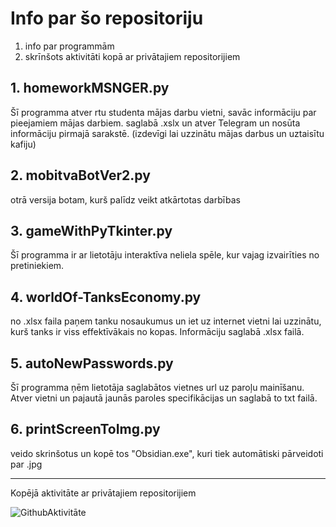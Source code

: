 # Info par šo repositoriju
1. info par programmām
2. skrīnšots aktivitāti kopā ar privātajiem repositorijiem

## 1. homeworkMSNGER.py
Šī programma atver rtu studenta mājas darbu vietni, savāc informāciju par pieejamiem mājas darbiem. saglabā .xslx un atver Telegram un nosūta informāciju pirmajā sarakstē. (izdevīgi lai uzzinātu mājas darbus un uztaisītu kafiju)
## 2. mobitvaBotVer2.py
otrā versija botam, kurš palīdz veikt atkārtotas darbības
## 3. gameWithPyTkinter.py
Šī programma ir ar lietotāju interaktīva neliela spēle, kur vajag izvairīties no pretiniekiem.
## 4. worldOf-TanksEconomy.py
no .xlsx faila paņem tanku nosaukumus un iet uz internet vietni lai uzzinātu, kurš tanks ir viss effektīvākais no kopas. Informāciju saglabā .xlsx failā.
## 5. autoNewPasswords.py
Šī programma ņēm lietotāja saglabātos vietnes url uz paroļu mainīšanu. Atver vietni un pajautā jaunās paroles specifikācijas un saglabā to txt failā.
## 6. printScreenToImg.py
veido skrinšotus un kopē tos "Obsidian.exe", kuri tiek automātiski pārveidoti par .jpg

-----

Kopējā aktivitāte ar privātajiem repositorijiem

![GithubAktivitāte](https://github.com/Mleeah/mainProjekti/assets/102471691/3061d512-5cea-4cda-a3c5-12e45c0ecbef)
